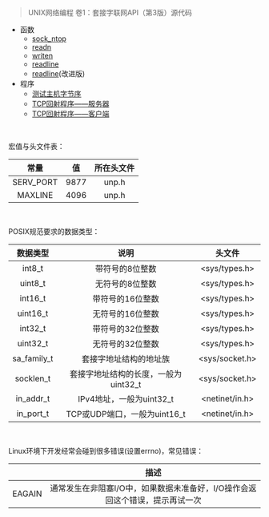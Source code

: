 > UNIX网络编程 卷1：套接字联网API（第3版）源代码

* 函数
    - [sock_ntop](lib/sock_ntop.c)
    - [readn](lib/readn.c)
    - [writen](lib/writen.c)
    - [readline](test/readline1.c)
    - [readline](lib/readline.c)\(改进版\)
* 程序
    * [测试主机字节序](intro/byteorder.c)
    * [TCP回射程序——服务器](tcpcliserv/tcpserv01.c)
    * [TCP回射程序——客户端](tcpcliserv/tcpcli01.c)

<br>

宏值与头文件表：

|常量|值|所在头文件|
|:--:|:--:|:--:|
|SERV_PORT|9877|unp.h|
|MAXLINE|4096|unp.h|

<br>

POSIX规范要求的数据类型：

|数据类型|说明|头文件|
|:--:|:--:|:--:|
|int8_t|带符号的8位整数|<sys/types.h>|
|uint8_t|无符号的8位整数|<sys/types.h>|
|int16_t|带符号的16位整数|<sys/types.h>|
|uint16_t|无符号的16位整数|<sys/types.h>|
|int32_t|带符号的32位整数|<sys/types.h>|
|uint32_t|无符号的32位整数|<sys/types.h>|
|sa_family_t|套接字地址结构的地址族|<sys/socket.h>|
|socklen_t|套接字地址结构的长度，一般为uint32_t|<sys/socket.h>|
|in_addr_t|IPv4地址，一般为uint32_t|<netinet/in.h>|
|in_port_t|TCP或UDP端口，一般为uint16_t|<netinet/in.h>|

<br>

Linux环境下开发经常会碰到很多错误(设置errno)，常见错误：

|  | 描述 |
|:--:|:--:|
|EAGAIN|通常发生在非阻塞I/O中，如果数据未准备好，I/O操作会返回这个错误，提示再试一次|